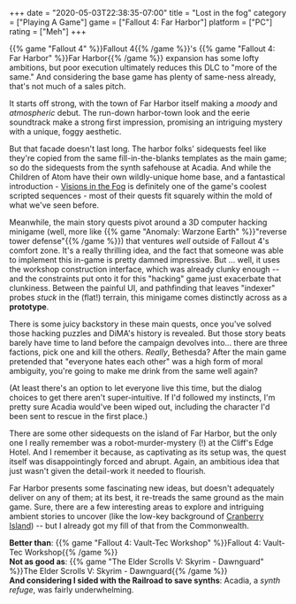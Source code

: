 +++
date = "2020-05-03T22:38:35-07:00"
title = "Lost in the fog"
category = ["Playing A Game"]
game = ["Fallout 4: Far Harbor"]
platform = ["PC"]
rating = ["Meh"]
+++

{{% game "Fallout 4" %}}Fallout 4{{% /game %}}'s {{% game "Fallout 4: Far Harbor" %}}Far Harbor{{% /game %}} expansion has some lofty ambitions, but poor execution ultimately reduces this DLC to "more of the same."  And considering the base game has plenty of same-ness already, that's not much of a sales pitch.

It starts off strong, with the town of Far Harbor itself making a <i>moody</i> and <i>atmospheric</i> debut.  The run-down harbor-town look and the eerie soundtrack make a strong first impression, promising an intriguing mystery with a unique, foggy aesthetic.

But that facade doesn't last long.  The harbor folks' sidequests feel like they're copied from the same fill-in-the-blanks templates as the main game; so do the sidequests from the synth safehouse at Acadia.  And while the Children of Atom have their own wildly-unique home base, and a fantastical introduction - <a href="https://fallout.fandom.com/wiki/Visions_in_the_Fog">Visions in the Fog</a> is definitely one of the game's coolest scripted sequences - most of their quests fit squarely within the mold of what we've seen before.

Meanwhile, the main story quests pivot around a 3D computer hacking minigame (well, more like {{% game "Anomaly: Warzone Earth" %}}"reverse tower defense"{{% /game %}}) that ventures <i>well</i> outside of Fallout 4's comfort zone.  It's a really thrilling idea, and the fact that someone was able to implement this in-game is pretty damned impressive.  But ... well, it uses the workshop construction interface, which was already clunky enough -- and the constraints put onto it for this "hacking" game just exacerbate that clunkiness.  Between the painful UI, and pathfinding that leaves "indexer" probes <i>stuck</i> in the (flat!) terrain, this minigame comes distinctly across as a <b>prototype</b>.

There is some juicy backstory in these main quests, once you've solved those hacking puzzles and DiMA's history is revealed.  But those story beats barely have time to land before the campaign devolves into... there are three factions, pick one and kill the others.  <i>Really</i>, Bethesda?  After the main game pretended that "everyone hates each other" was a high form of moral ambiguity, you're going to make me drink from the same well again?

(At least there's an option to let everyone live this time, but the dialog choices to get there aren't super-intuitive.  If I'd followed my instincts, I'm pretty sure Acadia would've been wiped out, including the character I'd been sent to rescue in the first place.)

There are some other sidequests on the island of Far Harbor, but the only one I really remember was a robot-murder-mystery (!) at the Cliff's Edge Hotel.  And I remember it because, as captivating as its setup was, the quest itself was disappointingly forced and abrupt.  Again, an ambitious idea that just wasn't given the detail-work it needed to flourish.

Far Harbor presents some fascinating new ideas, but doesn't adequately deliver on any of them; at its best, it re-treads the same ground as the main game.  Sure, there are a few interesting areas to explore and intriguing ambient stories to uncover (like the low-key background of <a href="https://fallout.fandom.com/wiki/Eliza_map_of_home">Cranberry Island</a>) -- but I already got my fill of that from the Commonwealth.

<b>Better than</b>: {{% game "Fallout 4: Vault-Tec Workshop" %}}Fallout 4: Vault-Tec Workshop{{% /game %}}  
<b>Not as good as</b>: {{% game "The Elder Scrolls V: Skyrim - Dawnguard" %}}The Elder Scrolls V: Skyrim - Dawnguard{{% /game %}}  
<b>And considering I sided with the Railroad to save synths</b>: Acadia, a <i>synth refuge</i>, was fairly underwhelming.
